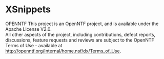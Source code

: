 XSnippets
=========

OPENNTF
    This project is an OpenNTF project, and is available under the Apache License V2.0.  
    All other aspects of the project, including contributions, defect reports, discussions, 
    feature requests and reviews are subject to the OpenNTF Terms of Use - available at 
    http://openntf.org/Internal/home.nsf/dx/Terms_of_Use.
